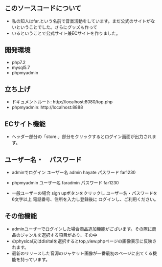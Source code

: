 ## このソースコードについて

* 私の知人はfar.という名前で音楽活動をしています。まだ公式のサイトがないということでした。さらにグッズも作って
* いるということで公式サイト兼ECサイトを作りました。

## 開発環境

* php7.2
* mysql5.7
* phpmyadmin

## 立ち上げ

* ドキュメントルート: http://localhost:8080/top.php
* phpmyadmin: http://localhost:8888

## ECサイト機能

* ヘッダー部分の「store.」部分をクリックするとログイン画面が出力されます。

## ユーザー名・　パスワード

* adminでログイン ユーザー名 admin hayate
                パスワード far1230

* phpmyadmin    ユーザー名 faradmin
                パスワード far1230

* 一般ユーザーの場合 sign upボタンをクリックし
                  ユーザー名・パスワードを6文字以上
                  電話番号、住所を入力し登録後に
                  ログインし、ご利用ください。

## その他機能

* adminユーザーでログインした場合商品追加機能がございます。その際に商品のジャンルを選択する項目があり、その中
* のphysical又はdisitalを選択するとtop_view.phpページの画像表示に反映されます。
* 最新のリリースした音源のジャケット画像が一番最初のページに出てくる機能を持っています。